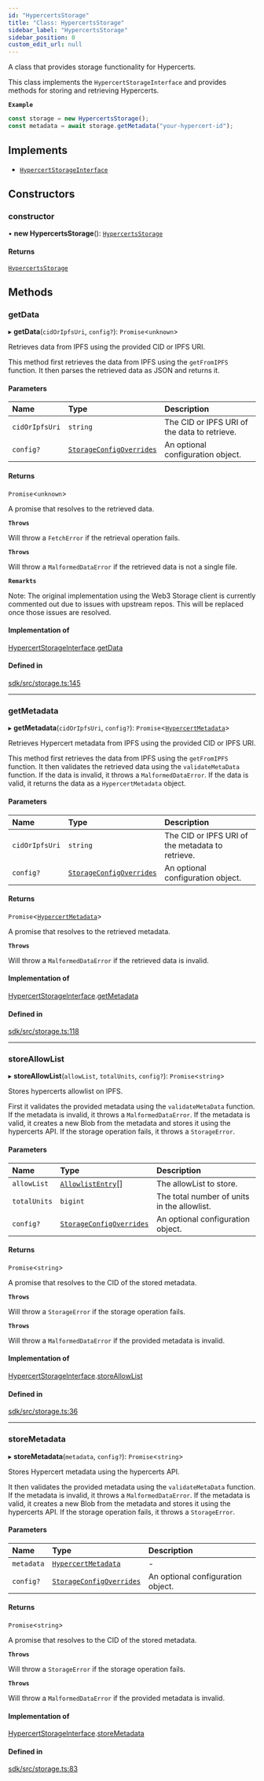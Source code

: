 ```yaml
---
id: "HypercertsStorage"
title: "Class: HypercertsStorage"
sidebar_label: "HypercertsStorage"
sidebar_position: 0
custom_edit_url: null
---
```


A class that provides storage functionality for Hypercerts.

This class implements the `HypercertStorageInterface` and provides methods for storing and retrieving Hypercerts.

**`Example`**

```ts
const storage = new HypercertsStorage();
const metadata = await storage.getMetadata("your-hypercert-id");
```

## Implements

- [`HypercertStorageInterface`](../interfaces/HypercertStorageInterface.md)

## Constructors

### constructor

• **new HypercertsStorage**(): [`HypercertsStorage`](HypercertsStorage.md)

#### Returns

[`HypercertsStorage`](HypercertsStorage.md)

## Methods

### getData

▸ **getData**(`cidOrIpfsUri`, `config?`): `Promise`<`unknown`\>

Retrieves data from IPFS using the provided CID or IPFS URI.

This method first retrieves the data from IPFS using the `getFromIPFS` function. It then parses the retrieved data as JSON and returns it.

#### Parameters

| Name           | Type                                                             | Description                                  |
| :------------- | :--------------------------------------------------------------- | :------------------------------------------- |
| `cidOrIpfsUri` | `string`                                                         | The CID or IPFS URI of the data to retrieve. |
| `config?`      | [`StorageConfigOverrides`](../modules.md#storageconfigoverrides) | An optional configuration object.            |

#### Returns

`Promise`<`unknown`\>

A promise that resolves to the retrieved data.

**`Throws`**

Will throw a `FetchError` if the retrieval operation fails.

**`Throws`**

Will throw a `MalformedDataError` if the retrieved data is not a single file.

**`Remarkts`**

Note: The original implementation using the Web3 Storage client is currently commented out due to issues with upstream repos. This will be replaced once those issues are resolved.

#### Implementation of

[HypercertStorageInterface](../interfaces/HypercertStorageInterface.md).[getData](../interfaces/HypercertStorageInterface.md#getdata)

#### Defined in

[sdk/src/storage.ts:145](https://github.com/hypercerts-org/hypercerts/blob/ffe5811/sdk/src/storage.ts#L145)

---

### getMetadata

▸ **getMetadata**(`cidOrIpfsUri`, `config?`): `Promise`<[`HypercertMetadata`](../interfaces/HypercertMetadata.md)\>

Retrieves Hypercert metadata from IPFS using the provided CID or IPFS URI.

This method first retrieves the data from IPFS using the `getFromIPFS` function. It then validates the retrieved data using the `validateMetaData` function. If the data is invalid, it throws a `MalformedDataError`.
If the data is valid, it returns the data as a `HypercertMetadata` object.

#### Parameters

| Name           | Type                                                             | Description                                      |
| :------------- | :--------------------------------------------------------------- | :----------------------------------------------- |
| `cidOrIpfsUri` | `string`                                                         | The CID or IPFS URI of the metadata to retrieve. |
| `config?`      | [`StorageConfigOverrides`](../modules.md#storageconfigoverrides) | An optional configuration object.                |

#### Returns

`Promise`<[`HypercertMetadata`](../interfaces/HypercertMetadata.md)\>

A promise that resolves to the retrieved metadata.

**`Throws`**

Will throw a `MalformedDataError` if the retrieved data is invalid.

#### Implementation of

[HypercertStorageInterface](../interfaces/HypercertStorageInterface.md).[getMetadata](../interfaces/HypercertStorageInterface.md#getmetadata)

#### Defined in

[sdk/src/storage.ts:118](https://github.com/hypercerts-org/hypercerts/blob/ffe5811/sdk/src/storage.ts#L118)

---

### storeAllowList

▸ **storeAllowList**(`allowList`, `totalUnits`, `config?`): `Promise`<`string`\>

Stores hypercerts allowlist on IPFS.

First it validates the provided metadata using the `validateMetaData` function. If the metadata is invalid, it throws a `MalformedDataError`.
If the metadata is valid, it creates a new Blob from the metadata and stores it using the hypercerts API. If the storage operation fails, it throws a `StorageError`.

#### Parameters

| Name         | Type                                                             | Description                                 |
| :----------- | :--------------------------------------------------------------- | :------------------------------------------ |
| `allowList`  | [`AllowlistEntry`](../modules.md#allowlistentry)[]               | The allowList to store.                     |
| `totalUnits` | `bigint`                                                         | The total number of units in the allowlist. |
| `config?`    | [`StorageConfigOverrides`](../modules.md#storageconfigoverrides) | An optional configuration object.           |

#### Returns

`Promise`<`string`\>

A promise that resolves to the CID of the stored metadata.

**`Throws`**

Will throw a `StorageError` if the storage operation fails.

**`Throws`**

Will throw a `MalformedDataError` if the provided metadata is invalid.

#### Implementation of

[HypercertStorageInterface](../interfaces/HypercertStorageInterface.md).[storeAllowList](../interfaces/HypercertStorageInterface.md#storeallowlist)

#### Defined in

[sdk/src/storage.ts:36](https://github.com/hypercerts-org/hypercerts/blob/ffe5811/sdk/src/storage.ts#L36)

---

### storeMetadata

▸ **storeMetadata**(`metadata`, `config?`): `Promise`<`string`\>

Stores Hypercert metadata using the hypercerts API.

It then validates the provided metadata using the `validateMetaData` function. If the metadata is invalid, it throws a `MalformedDataError`.
If the metadata is valid, it creates a new Blob from the metadata and stores it using the hypercerts API. If the storage operation fails, it throws a `StorageError`.

#### Parameters

| Name       | Type                                                             | Description                       |
| :--------- | :--------------------------------------------------------------- | :-------------------------------- |
| `metadata` | [`HypercertMetadata`](../interfaces/HypercertMetadata.md)        | -                                 |
| `config?`  | [`StorageConfigOverrides`](../modules.md#storageconfigoverrides) | An optional configuration object. |

#### Returns

`Promise`<`string`\>

A promise that resolves to the CID of the stored metadata.

**`Throws`**

Will throw a `StorageError` if the storage operation fails.

**`Throws`**

Will throw a `MalformedDataError` if the provided metadata is invalid.

#### Implementation of

[HypercertStorageInterface](../interfaces/HypercertStorageInterface.md).[storeMetadata](../interfaces/HypercertStorageInterface.md#storemetadata)

#### Defined in

[sdk/src/storage.ts:83](https://github.com/hypercerts-org/hypercerts/blob/ffe5811/sdk/src/storage.ts#L83)
